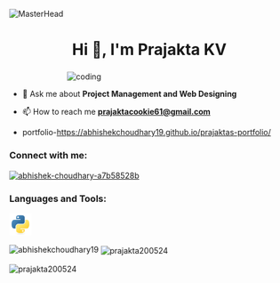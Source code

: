 ![MasterHead](https://wallpaper.dog/large/20567146.png)
<h1 align="center">Hi 👋, I'm Prajakta KV</h1>
<h3 align="center"></h3>
<img align="right" alt="coding" width="400" src="https://abhishekchoudhary19.github.io/prajaktas-portfolio/assets/img/prr.jpeg">



<p align="left"> <a href="https://twitter.com/" target="blank"><img src="https://img.shields.io/twitter/follow/?logo=twitter&style=for-the-badge" alt="" /></a> </p>

- 💬 Ask me about **Project Management and Web Designing**

- 📫 How to reach me **prajaktacookie61@gmail.com**
- portfolio-https://abhishekchoudhary19.github.io/prajaktas-portfolio/

<h3 align="left">Connect with me:</h3>
<p align="left">
<a href="www.linkedin.com/in/prajakta-kv-621a61337" target="blank"><img align="center" src="https://raw.githubusercontent.com/rahuldkjain/github-profile-readme-generator/master/src/images/icons/Social/linked-in-alt.svg" alt="abhishek-choudhary-a7b58528b" height="30" width="40" /></a>
</p>

<h3 align="left">Languages and Tools:</h3>
 <a href="https://www.python.org" target="_blank" rel="noreferrer"> <img src="https://raw.githubusercontent.com/devicons/devicon/master/icons/python/python-original.svg" alt="python" width="40" height="40"/> </a> </p>

<p><img align="left" src="https://github-readme-stats.vercel.app/api/top-langs?username=abhishekchoudhary19&show_icons=true&locale=en&layout=compact" alt="abhishekchoudhary19" /></p>

<p>&nbsp;<img align="center" src="https://github-readme-stats.vercel.app/api?username=prajakta200524&show_icons=true&locale=en" alt="prajakta200524" /></p>

<p><img align="center" src="https://github-readme-streak-stats.herokuapp.com/?user=prajakta200524&" alt="prajakta200524" /></p>
